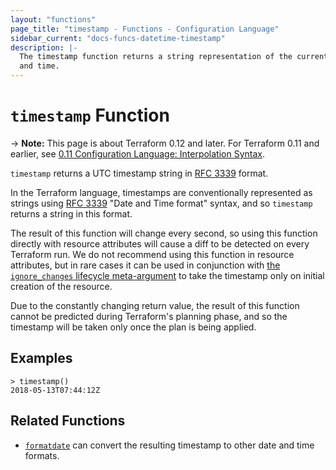 ```yaml
---
layout: "functions"
page_title: "timestamp - Functions - Configuration Language"
sidebar_current: "docs-funcs-datetime-timestamp"
description: |-
  The timestamp function returns a string representation of the current date
  and time.
---
```


# `timestamp` Function

-> **Note:** This page is about Terraform 0.12 and later. For Terraform 0.11 and
earlier, see
[0.11 Configuration Language: Interpolation Syntax](../../configuration-0-11/interpolation.html).

`timestamp` returns a UTC timestamp string in [RFC 3339](https://tools.ietf.org/html/rfc3339) format.

In the Terraform language, timestamps are conventionally represented as
strings using [RFC 3339](https://tools.ietf.org/html/rfc3339)
"Date and Time format" syntax, and so `timestamp` returns a string
in this format.

The result of this function will change every second, so using this function
directly with resource attributes will cause a diff to be detected on every
Terraform run. We do not recommend using this function in resource attributes,
but in rare cases it can be used in conjunction with
[the `ignore_changes` lifecycle meta-argument](../resources.html#ignore_changes)
to take the timestamp only on initial creation of the resource.

Due to the constantly changing return value, the result of this function cannot
be predicted during Terraform's planning phase, and so the timestamp will be
taken only once the plan is being applied.

## Examples

```
> timestamp()
2018-05-13T07:44:12Z
```

## Related Functions

* [`formatdate`](./formatdate.html) can convert the resulting timestamp to
  other date and time formats.
